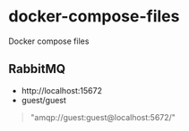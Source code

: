 # docker-compose-files

Docker compose files

## RabbitMQ

- http://localhost:15672
- guest/guest

> "amqp://guest:guest@localhost:5672/"

##
